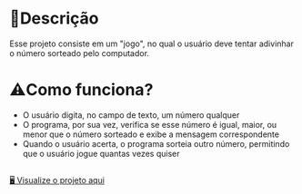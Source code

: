 # 📝Descrição
Esse projeto consiste em um "jogo", no qual o usuário deve tentar adivinhar o número sorteado pelo computador.

# ⚠️Como funciona?
- O usuário digita, no campo de texto, um número qualquer
- O programa, por sua vez, verifica se esse número é igual, maior, ou menor que o número sorteado e exibe a mensagem correspondente
- Quando o usuário acerta, o programa sorteia outro número, permitindo que o usuário jogue quantas vezes quiser

##
<a href="https://maria-faria.github.io/AdivinheONumero/" target= "_blank">🖥️ Visualize o projeto aqui</a>
